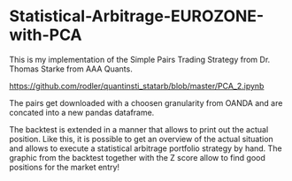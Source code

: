 # Statistical-Arbitrage-EUROZONE-with-PCA

This is my implementation of the Simple Pairs Trading Strategy from Dr. Thomas Starke from AAA Quants.

https://github.com/rodler/quantinsti_statarb/blob/master/PCA_2.ipynb

The pairs get downloaded with a choosen granularity from OANDA and are concated into a new pandas dataframe.

The backtest is extended in a manner that allows to print out the actual position. Like this, it is possible to get an overview of the actual situation and allows to execute a statistical arbitrage portfolio strategy by hand. The graphic from the backtest together with the Z score allow to find good positions for the market entry!
